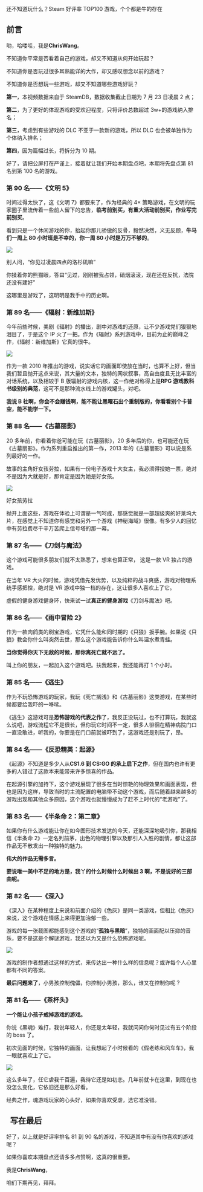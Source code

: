 还不知道玩什么？Steam 好评率 TOP100 游戏，个个都是牛的存在

## 前言

哟，哈喽哇，我是**ChrisWang**。

不知道你平常是否看着自己的游戏，却又不知道从何开始玩起？

不知道你是否玩过很多耳熟能详的大作，却又感叹想念以前的游戏？

不知道你是否想玩一些游戏，却又不知道哪些游戏好玩？

**第一**，本视频数据来自于 SteamDB，数据收集截止日期为 7 月 23 日凌晨 2 点；

**第二**，为了更好的体现游戏的受欢迎程度，只将评价总数超过 3w+的游戏纳入排名；

**第三**，考虑到有些游戏的 DLC 不亚于一款新的游戏，所以 DLC 也会被单独作为个体纳入排名；

**第四**，因为篇幅过长，将拆分为 10 期。

好了，请把公屏打在严谨上，接着就让我们开始本期盘点吧，本期将先盘点第 81 名到第 100 名的游戏。

### 第 90 名——《文明 5》

时间过得太快了，这《文明 7》都要来了，作为经典的 4× 策略游戏，在文明的玩家圈子里流传着一些前人留下的忠告，**临考前别买，有重大活动前别买，作业写完前别买**。

看到只是一个休闲游戏的你，抬起你那儿骄傲的反骨，毅然决然，义无反顾，**牛马们一周上 80 小时班是不幸的，你一周 80 小时是万万不够的**。

![](https://imgheybox.max-c.com/web/bbs/2024/07/28/9102269fb6ef8d1010b9ff12c3832e74/thumb.jpeg?imageMogr2/format/webp/quality/75/auto-orient/ignore-error/1)

别人问，“你见过凌晨四点的洛杉矶嘛”

你揉着你的熊猫眼，答曰“见过，刚刚被我占领，硝烟滚滚，现在还在反抗，法院还没有建好”

这哪里是游戏了，这明明是我手中的历史啊。

### 第 89 名——《辐射：新维加斯》

今年前些时候，美剧《辐射》的播出，剧中对游戏的还原，让不少游戏党们狠狠地泪目了，于是这个 IP 火了一把。作为《辐射》系列游戏中，目前为止的巅峰之作，《辐射：新维加斯》它真的很牛。

![](https://imgheybox.max-c.com/web/bbs/2024/07/28/f2150227ace1f1dab7cc932b07d35585/thumb.jpeg?imageMogr2/format/webp/quality/75/auto-orient/ignore-error/1)

作为一款 2010 年推出的游戏，说实话它的画面即使放在当时，也算不上好，但当我们暂且抛开这点来说，其大量的文本，独特的网状叙事，高自由度且无比丰富的对话系统，以及相较于 B 版辐射的游戏内核，这一作绝对称得上是**RPG 游戏教科书级别的典范**，这可不是那种流水线上的游戏罐头，对吧。

**我说 B 社啊，你会不会赚钱啊，能不能让黑曜石出个重制版的，你看看别个卡普空，能不能学一下。**

### 第 88 名——《古墓丽影》

20 多年前，你看着你爸可能在玩《古墓丽影》，20 多年后的你，也可能还在玩《古墓丽影》。作为系列重启推出的第一作，2013 年的《古墓丽影》可以说是系列最好的一作。

故事的主角好女孩劳拉，如果有一份电子游戏十大女主，我必须得投她一票，绝对不是因为大就是好，那肯定是因为她是好女孩。

![](https://imgheybox.max-c.com/web/bbs/2024/07/28/071ea63b9f947508f5b7ab1377981ec5/thumb.jpeg?imageMogr2/format/webp/quality/75/auto-orient/ignore-error/1)

好女孩劳拉

抛开上面这些，游戏在体验上可谓是一气呵成，那感觉就是一部超级爽的好莱坞大片，在感觉上不知道你有感觉和另外一个游戏《神秘海域》很像。有多少人的回忆中有劳拉费尽千辛万苦爬上信号塔的那一幕。

### 第 87 名——《刀剑与魔法》

这个游戏可能很多朋友们就不太熟悉了，想来也算正常， 这是一款 VR 独占的游戏。

在当年 VR 大火的时候，游戏凭借先发优势，以及纯粹的战斗爽感，游戏对物理系统手感把控，绝对是 VR 游戏中独一档的存在，这让很多人喜欢上了它。

虚假的健身游戏健身环，快来试一试**真正的健身游戏**《刀剑与魔法》吧。

### 第 86 名——《雨中冒险 2》

作为一款肉鸽类的刷宝游戏，它凭什么能和同时期的《只狼》扳手腕。如果说《只狼》教会你什么叫突然去世，那么这个游戏能告诉你什么叫温水煮青蛙。

**当你觉得你天下无敌的时候，那你离死亡就不远了。**

叫上你的朋友，一起加入这个游戏吧。扶我起来，我还能再打 1 个小时。

### 第 85 名——《逃生》

作为不玩恐怖游戏的玩家，我玩《死亡搁浅》和《古墓丽影》这类游戏，在某些时候都要给我吓的一哆嗦。

《逃生》这游戏可是**恐怖游戏的代表之作**了，我反正没玩过，也不打算玩，我就这么说吧，游戏流程它不是很长，但你玩它时间不一定，很多人徘徊在精神病院门口一直没敢进，听我的，你要是在门口前就被吓到了，这游戏还是别玩了，昂。

### 第 84 名——《反恐精英：起源》

《起源》不知道是多少人从**CS1.6 到 CS:GO 的承上启下之作**，但在国内也许有更多的人错过了这款本来能带来许多惊喜的作品。

在起源引擎的加持下，这个游戏展现了很多在当时惊艳的物理效果和画面表现，但也是因为这样，导致当时的主流配置的电脑带不动这个游戏，而后随着越来越多的游戏出现和其他众多原因，这个游戏也就慢慢成为了赶不上时代的“老游戏”了。

### 第 83 名——《半条命 2：第二章》

如果你有什么游戏能让你在如今图形技术发达的今天，还能深深地吸引你，那我相信《半条命 2》一定名列前茅，出色的物理引擎以及那引人入胜的剧情，都让这部作品无不散发出一种独特的魅力。

**伟大的作品无需多言。**

**要说唯一美中不足的地方是，我丫的什么时候什么时候出 3 啊，不是说好的三部曲呢。**

### 第 82 名——《深入》

《深入》在某种程度上来说和前面介绍的《色灰》是同一类游戏，但相比《色灰》来说，这个游戏在情感上来得更加治郁一些。

游戏的每一张截图都能感到这个游戏的“**孤独与黑暗**”，独特的画面配以压抑的音乐，要不是这是个解谜游戏，我还以为又是什么恐怖游戏呢。

![](https://imgheybox.max-c.com/bbs/2024/07/28/7a84e5b08fd23764335fa8dde6425d04/thumb.jfif?imageMogr2/format/webp/quality/75/auto-orient/ignore-error/1)

游戏的制作者想通过这样的方式，来传达出一种什么样的信息呢？或许每个人心里都有不同的答案。

**最后问题来了**，小男孩控制傀儡，你控制小男孩，那么，谁又在控制你呢？

### 第 81 名——《茶杯头》

**一个能让小孩子戒掉游戏的游戏。**

你说《黑魂》难打，我说年轻人，你还是太年轻，我就问问你何时见过有五个阶段的 boss 了。

初次见面的时候，它独特的画面，让我想起了小时候看的《假老练和风车车》，我一眼就喜欢上了它。

![](https://imgheybox.max-c.com/web/bbs/2024/07/28/eb9e6d0882f387d36880d4186948e3c8/thumb.jpeg?imageMogr2/format/webp/quality/75/auto-orient/ignore-error/1)

这么多年了，任它虐我千百遍，我待它还是如初恋。几年前就卡在这里，到现在也没怎么变化，它依旧还是那么好看。

经典之作，魂游戏玩家的心头好，如果你喜欢受虐，选它准没错。

##   写在最后

好了，以上就是好评率排名 81 到 90 名的游戏，不知道其中有没有你喜欢的游戏呢？

如果你喜欢本期盘点还请多多点赞啊，这真的很重要。

我是**ChrisWang**，

咱们下期再见，拜拜。
